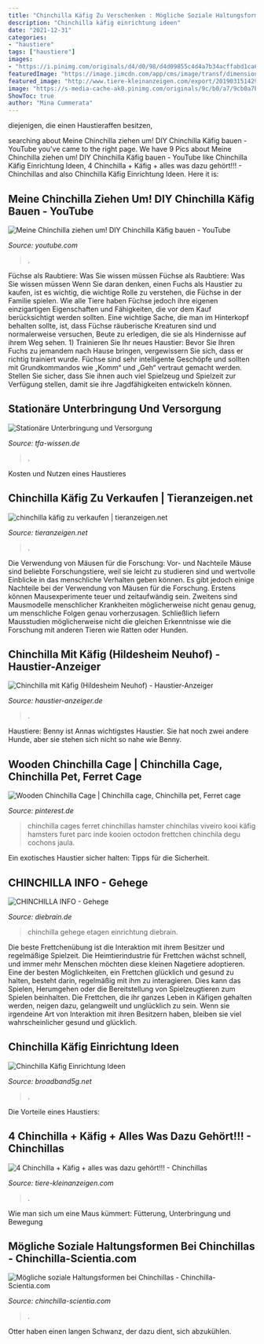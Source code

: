 ```yaml
---
title: "Chinchilla Käfig Zu Verschenken : Mögliche Soziale Haltungsformen Bei Chinchillas"
description: "Chinchilla käfig einrichtung ideen"
date: "2021-12-31"
categories:
- "haustiere"
tags: ["haustiere"]
images:
- "https://i.pinimg.com/originals/d4/d0/98/d4d09855c4d4a7b34acffabd1ca623a1.jpg"
featuredImage: "https://image.jimcdn.com/app/cms/image/transf/dimension=4096x4096:format=jpg/path/sdbb8db05959db18e/image/iaf142ab81ff5c090/version/1536774921/image.jpg"
featured_image: "http://www.tiere-kleinanzeigen.com/export/20190315142943.jpg"
image: "https://s-media-cache-ak0.pinimg.com/originals/9c/b0/a7/9cb0a7b2292b2ee25c7f781e6a453f38.jpg"
ShowToc: true
author: "Mina Cummerata"
---
```



diejenigen, die einen Haustieraffen besitzen,

	

		
searching about Meine Chinchilla ziehen um! DIY Chinchilla Käfig bauen - YouTube you've came to the right page. We have 9 Pics about Meine Chinchilla ziehen um! DIY Chinchilla Käfig bauen - YouTube like Chinchilla Käfig Einrichtung Ideen, 4 Chinchilla + Käfig + alles was dazu gehört!!! - Chinchillas and also Chinchilla Käfig Einrichtung Ideen. Here it is:
		
    
## Meine Chinchilla Ziehen Um! DIY Chinchilla Käfig Bauen - YouTube

<img loading=lazy src="https://i.ytimg.com/vi/9j0FHbWac3o/maxresdefault.jpg" onerror="this.onerror=null;this.src='https://tse2.mm.bing.net/th?id=OIP.E7n1eBFmJa7Ew4OiW0FuvQHaEK&amp;pid=15.1';" alt="Meine Chinchilla ziehen um! DIY Chinchilla Käfig bauen - YouTube">

_Source: youtube.com_

>. 

	

Füchse als Raubtiere: Was Sie wissen müssen
Füchse als Raubtiere: Was Sie wissen müssen
Wenn Sie daran denken, einen Fuchs als Haustier zu kaufen, ist es wichtig, die wichtige Rolle zu verstehen, die Füchse in der Familie spielen. Wie alle Tiere haben Füchse jedoch ihre eigenen einzigartigen Eigenschaften und Fähigkeiten, die vor dem Kauf berücksichtigt werden sollten. Eine wichtige Sache, die man im Hinterkopf behalten sollte, ist, dass Füchse räuberische Kreaturen sind und normalerweise versuchen, Beute zu erledigen, die sie als Hindernisse auf ihrem Weg sehen. 1) Trainieren Sie Ihr neues Haustier: Bevor Sie Ihren Fuchs zu jemandem nach Hause bringen, vergewissern Sie sich, dass er richtig trainiert wurde. Füchse sind sehr intelligente Geschöpfe und sollten mit Grundkommandos wie „Komm“ und „Geh“ vertraut gemacht werden. Stellen Sie sicher, dass Sie ihnen auch viel Spielzeug und Spielzeit zur Verfügung stellen, damit sie ihre Jagdfähigkeiten entwickeln können.

    
## Stationäre Unterbringung Und Versorgung

<img loading=lazy src="https://www.tfa-wissen.de/sites/default/files/2020-07/chinchilla-halten-handtuch.jpg" onerror="this.onerror=null;this.src='https://tse3.mm.bing.net/th?id=OIP.zOQrJ5iFvqgG2wBNcG0RCQHaLG&amp;pid=15.1';" alt="Stationäre Unterbringung und Versorgung">

_Source: tfa-wissen.de_

>. 

	

Kosten und Nutzen eines Haustieres

    
## Chinchilla Käfig Zu Verkaufen | Tieranzeigen.net

<img loading=lazy src="https://www.tieranzeigen.net/export/AMnLr9i1kYte.JPG" onerror="this.onerror=null;this.src='https://tse2.mm.bing.net/th?id=OIP.U1mEPGQIaC0sH42P5GYLRgHaJ4&amp;pid=15.1';" alt="chinchilla käfig zu verkaufen | tieranzeigen.net">

_Source: tieranzeigen.net_

>. 

	

Die Verwendung von Mäusen für die Forschung: Vor- und Nachteile
Mäuse sind beliebte Forschungstiere, weil sie leicht zu studieren sind und wertvolle Einblicke in das menschliche Verhalten geben können. Es gibt jedoch einige Nachteile bei der Verwendung von Mäusen für die Forschung. Erstens können Mausexperimente teuer und zeitaufwändig sein. Zweitens sind Mausmodelle menschlicher Krankheiten möglicherweise nicht genau genug, um menschliche Folgen genau vorherzusagen. Schließlich liefern Mausstudien möglicherweise nicht die gleichen Erkenntnisse wie die Forschung mit anderen Tieren wie Ratten oder Hunden.

    
## Chinchilla Mit Käfig (Hildesheim Neuhof) - Haustier-Anzeiger

<img loading=lazy src="https://images0.dhd24.com/125486625_760x570.jpg?r=Chinchilla+mit+Kaefig+Wir+verkaufen" onerror="this.onerror=null;this.src='https://tse4.mm.bing.net/th?id=OIP.cUHaaRTHRTofQIZWHQVYoQHaFj&amp;pid=15.1';" alt="Chinchilla mit Käfig (Hildesheim Neuhof) - Haustier-Anzeiger">

_Source: haustier-anzeiger.de_

>. 

	

Haustiere: Benny ist Annas wichtigstes Haustier. Sie hat noch zwei andere Hunde, aber sie stehen sich nicht so nahe wie Benny.

    
## Wooden Chinchilla Cage | Chinchilla Cage, Chinchilla Pet, Ferret Cage

<img loading=lazy src="https://s-media-cache-ak0.pinimg.com/originals/9c/b0/a7/9cb0a7b2292b2ee25c7f781e6a453f38.jpg" onerror="this.onerror=null;this.src='https://tse4.mm.bing.net/th?id=OIP.IjO89630Tv0OD8axVmW57wHaLH&amp;pid=15.1';" alt="Wooden Chinchilla Cage | Chinchilla cage, Chinchilla pet, Ferret cage">

_Source: pinterest.de_

>chinchilla cages ferret chinchillas hamster chinchilas viveiro kooi käfig hamsters furet parc inde kooien octodon frettchen chinchila degu cochons jaula. 

	

Ein exotisches Haustier sicher halten: Tipps für die Sicherheit.

    
## CHINCHILLA INFO - Gehege

<img loading=lazy src="http://www.diebrain.de/pix/ch/anja/8.jpg" onerror="this.onerror=null;this.src='https://tse2.mm.bing.net/th?id=OIP.R5Q86QNGPIRF6b0_1gnsrAHaFW&amp;pid=15.1';" alt="CHINCHILLA INFO - Gehege">

_Source: diebrain.de_

>chinchilla gehege etagen einrichtung diebrain. 

	

Die beste Frettchenübung ist die Interaktion mit ihrem Besitzer und regelmäßige Spielzeit.
Die Heimtierindustrie für Frettchen wächst schnell, und immer mehr Menschen möchten diese kleinen Nagetiere adoptieren. Eine der besten Möglichkeiten, ein Frettchen glücklich und gesund zu halten, besteht darin, regelmäßig mit ihm zu interagieren. Dies kann das Spielen, Herumgehen oder die Bereitstellung von Spielzeugtieren zum Spielen beinhalten. Die Frettchen, die ihr ganzes Leben in Käfigen gehalten werden, neigen dazu, gelangweilt und unglücklich zu sein. Wenn sie irgendeine Art von Interaktion mit ihren Besitzern haben, bleiben sie viel wahrscheinlicher gesund und glücklich.

    
## Chinchilla Käfig Einrichtung Ideen

<img loading=lazy src="https://i.pinimg.com/originals/d4/d0/98/d4d09855c4d4a7b34acffabd1ca623a1.jpg" onerror="this.onerror=null;this.src='https://tse4.mm.bing.net/th?id=OIP.3YOnbUNds_g40MrqwHmanwHaJ4&amp;pid=15.1';" alt="Chinchilla Käfig Einrichtung Ideen">

_Source: broadband5g.net_

>. 

	

Die Vorteile eines Haustiers:

    
## 4 Chinchilla + Käfig + Alles Was Dazu Gehört!!! - Chinchillas

<img loading=lazy src="http://www.tiere-kleinanzeigen.com/export/20190315142943.jpg" onerror="this.onerror=null;this.src='https://tse1.mm.bing.net/th?id=OIP.w07IniKmidaV55fFfwYPPgHaNK&amp;pid=15.1';" alt="4 Chinchilla + Käfig + alles was dazu gehört!!! - Chinchillas">

_Source: tiere-kleinanzeigen.com_

>. 

	

Wie man sich um eine Maus kümmert: Fütterung, Unterbringung und Bewegung

    
## Mögliche Soziale Haltungsformen Bei Chinchillas - Chinchilla-Scientia.com

<img loading=lazy src="https://image.jimcdn.com/app/cms/image/transf/dimension=4096x4096:format=jpg/path/sdbb8db05959db18e/image/iaf142ab81ff5c090/version/1536774921/image.jpg" onerror="this.onerror=null;this.src='https://tse4.mm.bing.net/th?id=OIP.fUHO0pW78O9SNVRQZHiBeQHaFj&amp;pid=15.1';" alt="Mögliche soziale Haltungsformen bei Chinchillas - Chinchilla-Scientia.com">

_Source: chinchilla-scientia.com_

>. 

	

Otter haben einen langen Schwanz, der dazu dient, sich abzukühlen.


